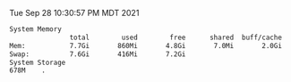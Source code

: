 Tue Sep 28 10:30:57 PM MDT 2021
```bash
System Memory
               total        used        free      shared  buff/cache   available
Mem:           7.7Gi       860Mi       4.8Gi       7.0Mi       2.0Gi       6.5Gi
Swap:          7.6Gi       416Mi       7.2Gi
System Storage
678M	.
```
